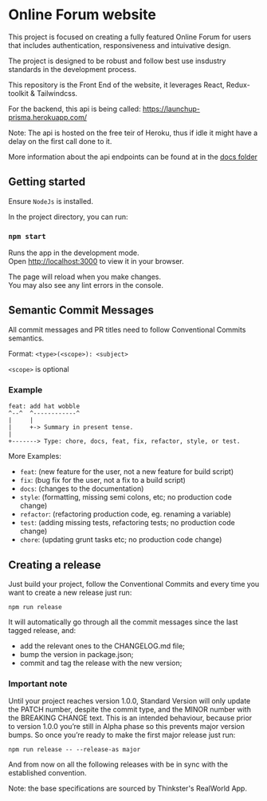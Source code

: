 # Online Forum website

This project is focused on creating a fully featured Online Forum for users that includes authentication, responsiveness and intuivative design.

The project is designed to be robust and follow best use insdustry standards in the development process.

This repository is the Front End of the website, it leverages React, Redux-toolkit & Tailwindcss.

For the backend, this api is being called: <https://launchup-prisma.herokuapp.com/>

Note: The api is hosted on the free teir of Heroku, thus if idle it might have a delay on the first call done to it.

More information about the api endpoints can be found at in the [docs folder](docs/endpoints.md)

## Getting started

Ensure `NodeJs` is installed.

In the project directory, you can run:

### `npm start`

Runs the app in the development mode.\
Open [http://localhost:3000](http://localhost:3000) to view it in your browser.

The page will reload when you make changes.\
You may also see any lint errors in the console.

## Semantic Commit Messages

All commit messages and PR titles need to follow Conventional Commits semantics.

Format: `<type>(<scope>): <subject>`

`<scope>` is optional

### Example

```
feat: add hat wobble
^--^  ^------------^
|     |
|     +-> Summary in present tense.
|
+-------> Type: chore, docs, feat, fix, refactor, style, or test.
```

More Examples:

- `feat`: (new feature for the user, not a new feature for build script)
- `fix`: (bug fix for the user, not a fix to a build script)
- `docs`: (changes to the documentation)
- `style`: (formatting, missing semi colons, etc; no production code change)
- `refactor`: (refactoring production code, eg. renaming a variable)
- `test`: (adding missing tests, refactoring tests; no production code change)
- `chore`: (updating grunt tasks etc; no production code change)

## Creating a release

Just build your project, follow the Conventional Commits and every time you want to create a new release just run:

`npm run release`

It will automatically go through all the commit messages since the last tagged release, and:

- add the relevant ones to the CHANGELOG.md file;
- bump the version in package.json;
- commit and tag the release with the new version;

### Important note

Until your project reaches version 1.0.0, Standard Version will only update the PATCH number, despite the commit type, and the MINOR number with the BREAKING CHANGE text. This is an intended behaviour, because prior to version 1.0.0 you’re still in Alpha phase so this prevents major version bumps. So once you’re ready to make the first major release just run:

`npm run release -- --release-as major`

And from now on all the following releases with be in sync with the established convention.

Note: the base specifications are sourced by Thinkster's RealWorld App.
